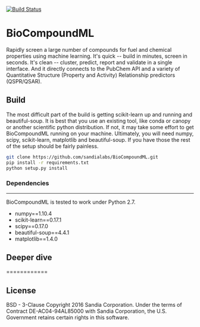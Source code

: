 [![Build Status](https://travis-ci.org/sandialabs/BioCompoundML.svg?branch=master)](https://travis-ci.org/sandialabs/BioCompoundML)

# BioCompoundML

Rapidly screen a large number of compounds for fuel and chemical properties using machine learning. It's quick -- build in minutes, screen in seconds. It's clean -- cluster, predict, report and validate in a single interface. And it directly connects to the PubChem API and a variety of Quantitative Structure (Property and Activity) Relationship predictors (QSPR/QSAR). 

## Build

The most difficult part of the build is getting scikit-learn up and running and beautiful-soup. It is best that you use an existing tool, like conda or canopy or another scientific python distribution. If not, it may take some effort to get BioCompoundML running on your machine. Ultimately, you will need numpy, scipy, scikit-learn, matplotlib and beautiful-soup. If you have those the rest of the setup should be fairly painless.

```bash
git clone https://github.com/sandialabs/BioCompoundML.git
pip install -r requirements.txt
python setup.py install
```

### Dependencies
-------------
BioCompoundML is tested to work under Python 2.7.

* numpy==1.10.4
* scikit-learn==0.17.1
* scipy==0.17.0
* beautiful-soup==4.4.1
* matplotlib==1.4.0

## Deeper dive
============


## License

BSD - 3-Clause Copyright 2016 Sandia Corporation. Under the terms of Contract DE-AC04-94AL85000 with Sandia Corporation, the U.S. Government retains certain rights in this software.
